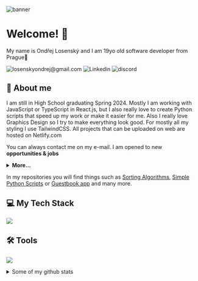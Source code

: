 ![banner](https://github.com/OndrejLosensky/OndrejLosensky/assets/127244546/59817433-89cd-42d8-b28c-1ca92888e374)

# Welcome! 👋 

My name is Ondřej Losenský and I am 19yo old software developer from Prague📌

![losenskyondrej@gmail.com](https://img.shields.io/badge/losenskyondrej@gmail.com-red?style=flat&logo=gmail&logoColor=white)
![Linkedin](https://img.shields.io/badge/Linkedin-blue?style=flat&logo=linkedin&logoColor=white)
![discord](https://img.shields.io/badge/discord-purple?style=flat&logo=discord&logoColor=white)



## 💬 About me
I am still in High School graduating Spring 2024. Mostly I am working with JavaScript or TypeScript in React.js, but I also really love to create Python scripts that speed up my work or make it easier for me. Also I really love Graphics Design so I try to make everything look good. For mostly all my styling I use TailwindCSS. All projects that can be uploaded on web are hosted on Netlify.com 

You can always contact me on my e-mail. I am opened to new **opportunities & jobs** 

<details>
  <summary> <strong>More...</strong> </summary>

  I am passionate about creating apps that make me learn new technologies, languages, styles or anything I'll get expirience from. You can also find some of my templates that i have created for anything I thought **(Notion, Wordpress, Shopify store)**, they are somewhere sold on gumroad or any other global system to sell digital products.

  Lower in this readme you can find technologies and tools that I am using, planning to use or even tried them.
  
</details>


In my repositories you will find things such as [Sorting Algorithms](https://github.com/OndrejLosensky/sorting-algorithms), [Simple Python Scripts](https://github.com/OndrejLosensky/python-scripts-simple) or [Guestbook app](https://github.com/OndrejLosensky/guestbook-app) and many more.



##  💻 My Tech Stack
  <div>
      <p>
        <a href="https://skillicons.dev">
          <img src="https://skillicons.dev/icons?i=html,css,js,react,tailwind,bootstrap,vite,php,cs,python,swift,nodejs,mysql,bash,npm" />
        </a>
      </p>
  </div>

###

## 🛠 Tools

###

<div>
      <p>
        <a href="https://skillicons.dev">
          <img src="https://skillicons.dev/icons?i=vscode,visualstudio,photoshop,illustrator,figma,git,github,docker,wordpress,stackoverflow" />
        </a>
      </p>
  </div>
  


<details>
  <summary>Some of my github stats</summary>
  
  stats here: 
</details>
